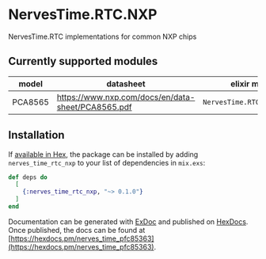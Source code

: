 # NervesTime.RTC.NXP

NervesTime.RTC implementations for common NXP chips

## Currently supported modules

|model|datasheet|elixir module|
|:---:|---------|-------------|
| PCA8565 | https://www.nxp.com/docs/en/data-sheet/PCA8565.pdf | `NervesTime.RTC.NXP.PCA8565` |

## Installation

If [available in Hex](https://hex.pm/docs/publish), the package can be installed
by adding `nerves_time_rtc_nxp` to your list of dependencies in `mix.exs`:

```elixir
def deps do
  [
    {:nerves_time_rtc_nxp, "~> 0.1.0"}
  ]
end
```

Documentation can be generated with [ExDoc](https://github.com/elixir-lang/ex_doc)
and published on [HexDocs](https://hexdocs.pm). Once published, the docs can
be found at [https://hexdocs.pm/nerves_time_pfc85363](https://hexdocs.pm/nerves_time_pfc85363).

